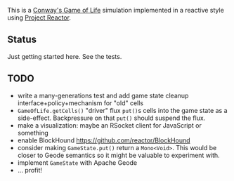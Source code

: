 This is a [Conway's Game of Life](https://en.wikipedia.org/wiki/Conway%27s_Game_of_Life) simulation implemented in a reactive style using [Project Reactor](https://projectreactor.io/).

## Status

Just getting started here. See the tests.

## TODO

* write a many-generations test and add game state cleanup interface+policy+mechanism for "old" cells
* `GameOfLife.getCells()` "driver" flux `put()`s cells into the game state as a side-effect. Backpressure on that `put()` should suspend the flux.
* make a visualization: maybe an RSocket client for JavaScript or something
* enable BlockHound https://github.com/reactor/BlockHound
* consider making `GameState.put()` return a `Mono<Void>`. This would be closer to Geode semantics so it might be valuable to experiment with.
* implement `GameState` with Apache Geode
* &hellip; profit!
